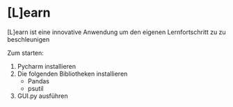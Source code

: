 # [L]earn
[L]earn ist eine innovative Anwendung um den eigenen Lernfortschritt zu zu beschleunigen

Zum starten:
  1. Pycharm installieren
  2. Die folgenden Bibliotheken installieren
      - Pandas
      - psutil
  3. GUI.py ausführen
